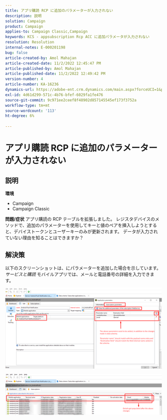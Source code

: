 ```yaml
---
title: アプリ購読 RCP に追加のパラメーターが入力されない
description: 説明
solution: Campaign
product: Campaign
applies-to: Campaign Classic,Campaign
keywords: KCS - appsubscription Rcp ACC に追加パラメータが入力されない
resolution: Resolution
internal-notes: E-000201198
bug: false
article-created-by: Amol Mahajan
article-created-date: 11/2/2022 12:45:47 PM
article-published-by: Amol Mahajan
article-published-date: 11/2/2022 12:49:42 PM
version-number: 4
article-number: KA-16236
dynamics-url: https://adobe-ent.crm.dynamics.com/main.aspx?forceUCI=1&pagetype=entityrecord&etn=knowledgearticle&id=6e46d644-ac5a-ed11-9561-6045bd006a22
exl-id: 4d61d299-571c-4b76-bfef-6029fa1fe476
source-git-commit: 9c971ee2ceef8f48902d857145545ef173f3752a
workflow-type: tm+mt
source-wordcount: '113'
ht-degree: 6%

---
```


# アプリ購読 RCP に追加のパラメーターが入力されない

## 説明

<b>環境</b>
- Campaign
- Campaign Classic

<b>問題/症状</b>
アプリ購読の RCP テーブルを拡張しました。 レジスタデバイスのメソッドで、追加のパラメーターを使用してキーと値のペアを挿入しようとすると、デバイストークンとユーザーキーのみが更新されます。 データが入力されていない理由を知ることはできますか？


## 解決策


以下のスクリーンショットは、にパラメーターを追加した場合を示しています。 *サービスと購読* モバイルアプリでは、メールと電話番号の詳細を入力できます。



![](assets/bc1c5473-4bd0-ec11-a7b5-00224809c556.png)



![](assets/ddd78ad4-4bd0-ec11-a7b5-00224809c556.png)
